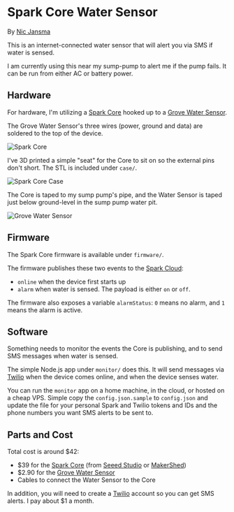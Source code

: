 # Spark Core Water Sensor

By [Nic Jansma](http://nicj.net)

This is an internet-connected water sensor that will alert you via SMS if water is sensed.

I am currently using this near my sump-pump to alert me if the pump fails.  It can be run from either AC or battery power. 

## Hardware

For hardware, I'm utilizing a [Spark Core](https://www.spark.io) hooked up to a [Grove Water Sensor](http://www.seeedstudio.com/wiki/Grove_-_Water_Sensor).

The Grove Water Sensor's three wires (power, ground and data) are soldered to the top of the device.

![Spark Core](https://github.com/nicjansma/spark-core-water-sensor/raw/master/images/core.png "Spark Core")  

I've 3D printed a simple "seat" for the Core to sit on so the external pins don't short.  The STL is included under `case/`.

![Spark Core Case](https://github.com/nicjansma/spark-core-water-sensor/raw/master/images/case.png "Spark Core Case")  

The Core is taped to my sump pump's pipe, and the Water Sensor is taped just below ground-level in the sump pump water pit.

![Grove Water Sensor](https://github.com/nicjansma/spark-core-water-sensor/raw/master/images/sensor.png "Grove Water Sensor")  

## Firmware

The Spark Core firmware is available under `firmware/`.  

The firmware publishes these two events to the [Spark Cloud](http://docs.spark.io/api/):

* `online` when the device first starts up
* `alarm` when water is sensed.  The payload is either `on` or `off`.

The firmware also exposes a variable `alarmStatus`: `0` means no alarm, and `1` means the alarm is active.

## Software

Something needs to monitor the events the Core is publishing, and to send SMS messages when water is sensed.  

The simple Node.js app under `monitor/` does this.  It will send messages via [Twilio](http://twilio.com/) when the device comes online, and when the device senses water.

You can run the `monitor` app on a home machine, in the cloud, or hosted on a cheap VPS.  Simple copy the `config.json.sample` to `config.json` and update the file for your personal Spark and Twilio tokens and IDs and the phone numbers you want SMS alerts to be sent to.

## Parts and Cost
Total cost is around $42:
* $39 for the [Spark Core](https://www.spark.io) (from [Seeed Studio](http://www.seeedstudio.com) or [MakerShed](http://www.makershed.com))
* $2.90 for the [Grove Water Sensor](http://www.seeedstudio.com/wiki/Grove_-_Water_Sensor)
* Cables to connect the Water Sensor to the Core

In addition, you will need to create a [Twilio](http://twilio.com/) account so you can get SMS alerts.  I pay about $1 a month.